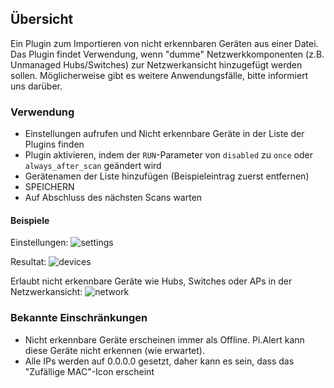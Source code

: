 ## Übersicht

Ein Plugin zum Importieren von nicht erkennbaren Geräten aus einer Datei. Das Plugin findet Verwendung, wenn "dumme" Netzwerkkomponenten (z.B. Unmanaged Hubs/Switches) zur Netzwerkansicht hinzugefügt werden sollen. Möglicherweise gibt es weitere Anwendungsfälle, bitte informiert uns darüber.

### Verwendung

- Einstellungen aufrufen und Nicht erkennbare Geräte in der Liste der Plugins finden
- Plugin aktivieren, indem der `RUN`-Parameter von `disabled` zu `once` oder `always_after_scan` geändert wird
- Gerätenamen der Liste hinzufügen (Beispieleintrag zuerst entfernen)
- SPEICHERN
- Auf Abschluss des nächsten Scans warten

#### Beispiele

Einstellungen:
![settings](https://github.com/Data-Monkey/Pi.Alert/assets/7224371/52883307-19a5-4602-b13a-9825461f6cc4)

Resultat:
![devices](https://github.com/Data-Monkey/Pi.Alert/assets/7224371/9f7659e7-75a8-4ae9-9f5f-781bdbcbc949)

Erlaubt nicht erkennbare Geräte wie Hubs, Switches oder APs in der Netzwerkansicht:
![network](https://github.com/Data-Monkey/Pi.Alert/assets/7224371/b5ccc3b3-f5fd-4f5b-b0f0-e4e637c6da33)

### Bekannte Einschränkungen

- Nicht erkennbare Geräte erscheinen immer als Offline. Pi.Alert kann diese Geräte nicht erkennen (wie erwartet).
- Alle IPs werden auf 0.0.0.0 gesetzt, daher kann es sein, dass das "Zufällige MAC"-Icon erscheint
